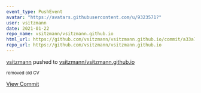 ```yaml
---
event_type: PushEvent
avatar: "https://avatars.githubusercontent.com/u/9323571?"
user: vsitzmann
date: 2021-01-22
repo_name: vsitzmann/vsitzmann.github.io
html_url: https://github.com/vsitzmann/vsitzmann.github.io/commit/a33a7154aff9c99f145f01bfc67947d0cce67b5b
repo_url: https://github.com/vsitzmann/vsitzmann.github.io
---
```


<a href='https://github.com/vsitzmann' target='_blank'>vsitzmann</a> pushed to <a href='https://github.com/vsitzmann/vsitzmann.github.io' target='_blank'>vsitzmann/vsitzmann.github.io</a>

<small>removed old CV</small>

<a href='https://github.com/vsitzmann/vsitzmann.github.io/commit/a33a7154aff9c99f145f01bfc67947d0cce67b5b' target='_blank'>View Commit</a>